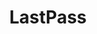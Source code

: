 ---
blog: https://blog.lastpass.com/
colors:
- '#D32D27'
facebook: https://www.facebook.com/LastPass
git: https://github.com/lastpass
googleplus: https://plus.google.com/+LastPass
guide: https://lastpass.com/press-room/
instagram: https://www.instagram.com/lastpassofficial/
linkedin: https://www.linkedin.com/company/lastpass
logohandle: lastpass
other:
- name: Spiceworks
  url: https://community.spiceworks.com/pages/lastpass
sort: lastpass
title: LastPass
twitter: https://x.com/LastPass
website: https://www.lastpass.com/
wikipedia: https://en.wikipedia.org/wiki/LastPass
youtube: https://www.youtube.com/c/LastPass
---